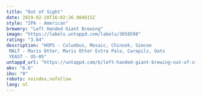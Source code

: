 ```yaml
---
title: "Out of Sight"
date: 2019-02-20T16:02:26.904815Z
style: "IPA - American"
brewery: "Left Handed Giant Brewing"
image: "https://labels.untappd.com/labels/3058598"
rating: "3.84"
description: "HOPS - Columbus, Mosaic, Chinook, Simcoe MALT - Maris Otter, Maris Otter Extra Pale, Carapils, Oats YEAST - US-05"
untappd_url: "https://untappd.com/b/left-handed-giant-brewing-out-of-sight/3058598"
abv: "6.6"
ibu: "0"
robots: noindex,nofollow
lang: nl
---
```

